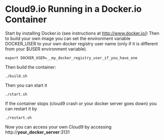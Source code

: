 # Cloud9.io Running in a Docker.io Container

Start by installing Docker.io (see instructions at http://www.docker.io/)
Then to build your own image you can set the environment variable DOCKER_USER to your own docker registry user name (only if it is different from your $USER environment variable).

	export DOCKER_USER=__my_docker_registry_user_if_you_have_one

Then build the container:

	./build.sh

Then you can start it

	./start.sh

If the container stops (cloud9 crash or your docker server goes down) you can restart it by

	./restart.sh

Now you can access your own Cloud9 by accessing http://__your_docker_server__:3131


